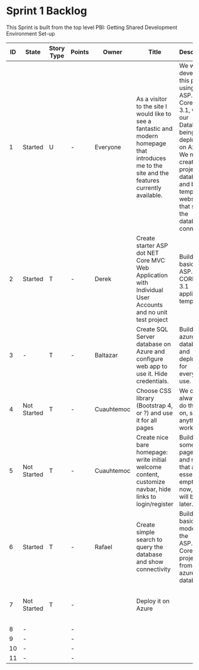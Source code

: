 # Sprint 1 Backlog

This Sprint is built from the top level PBI: Getting Shared Development Environment Set-up

<table>
    <thead>
        <tr>
            <th>ID</th> <th>State</th> <th>Story Type</th> <th>Points</th> <th>Owner</th>
            <th>Title</th>
            <th>Description</th>
            <th>Links</th>
        </tr>
    </thead>
    <tbody>
        <tr>
            <td>1</td> <td>Started</td> <td>U</td> <td>-</td> <td>Everyone</td>
            <td>As a visitor to the site I would like to see a fantastic and modern homepage that introduces me to the site and the features currently available.</td>
            <td>We will be developing this project using ASP.NET Core MVC 3.1, with our Database being deployed on Azure. We need to create a project, database, and basic template website that shows the database is connected.</td>
            <td>Tasks: ID 2-6</td>
        </tr>
        <tr>
            <td>2</td> <td>Started</td> <td>T</td> <td>-</td> <td>Derek</td>
            <td>Create starter ASP dot NET Core MVC Web Application with Individual User Accounts and no unit test project</td>
            <td>Building the basic ASP.NET CORE MVC 3.1 application template </td>
            <td>Task for User Story ID: 1</td>
        </tr>
        <tr>
            <td>3</td> <td>-</td> <td>T</td> <td>-</td> <td>Baltazar</td>
            <td>Create SQL Server database on Azure and configure web app to use it. Hide credentials.</td>
            <td>Building the azure database and deploying for everyone to use. </td>
            <td>Task for User Story ID: 1</td>
        </tr>
        <tr>
            <td>4</td> <td>Not Started</td> <td>T</td> <td>-</td> <td>Cuauhtemoc</td>
            <td>Choose CSS library (Bootstrap 4, or ?) and use it for all pages</td>
            <td>We could always re-do this later on, so anything works.</td>
            <td>Task for User Story ID: 1</td>
        </tr>
        <tr>
            <td>5</td> <td>Not Started</td> <td>T</td> <td>-</td> <td>Cuauhtemoc</td>
            <td>Create nice bare homepage: write initial welcome content, customize navbar, hide links to login/register</td>
            <td>Building some basic page views and navbar that are essentially empty right now, but will be filled later. </td>
            <td>Task for User Story ID: 1</td>
        </tr>
        <tr>
            <td>6</td> <td>Started</td> <td>T</td> <td>-</td> <td>Rafael</td>
            <td>Create simple search to query the database and show connectivity</td>
            <td>Building the basic models in the ASP.NET Core project from the azure database.</td>
            <td>Task for User Story ID: 1</td>
        </tr>
                <tr>
            <td>7</td> <td>Not Started</td> <td>T</td> <td>-</td> <td></td>
            <td>Deploy it on Azure</td>
            <td></td>
            <td>Task for User Story ID: 1</td>
        </tr>
        <tr>
            <td>8</td> <td>-</td> <td></td> <td>-</td> <td></td>
            <td></td>
            <td></td>
            <td></td>
        </tr>
        <tr>
            <td>9</td> <td>-</td> <td></td> <td>-</td> <td></td>
            <td></td>
            <td></td>
            <td></td>
        </tr>
        <tr>
            <td>10</td> <td>-</td> <td></td> <td>-</td> <td></td>
            <td></td>
            <td></td>
            <td></td>
        </tr>
        <tr>
            <td>11</td> <td>-</td> <td></td> <td>-</td> <td></td>
            <td></td>
            <td></td>
            <td></td>
        </tr>
    </tbody>
</table>